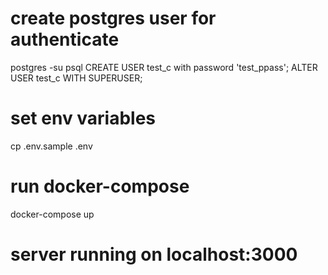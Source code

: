 # create postgres user for authenticate

postgres -su
psql
CREATE USER test_c with password 'test_ppass';
ALTER USER test_c WITH SUPERUSER;

# set env variables
cp .env.sample .env

# run docker-compose
docker-compose up

# server running on localhost:3000